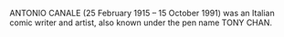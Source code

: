 ANTONIO CANALE (25 February 1915 – 15 October 1991) was an Italian comic writer and artist, also known under the pen name TONY CHAN.
